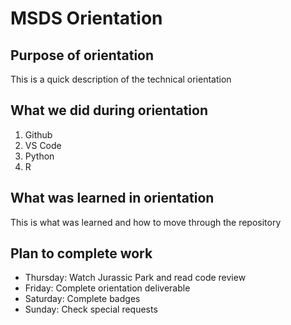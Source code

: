 # MSDS Orientation

## Purpose of orientation
This is a quick description of the technical orientation

## What we did during orientation
1. Github
2. VS Code
3. Python
4. R

## What was learned in orientation
This is what was learned and how to move through the repository

## Plan to complete work

- Thursday: Watch Jurassic Park and read code review
- Friday: Complete orientation deliverable
- Saturday: Complete badges
- Sunday: Check special requests
